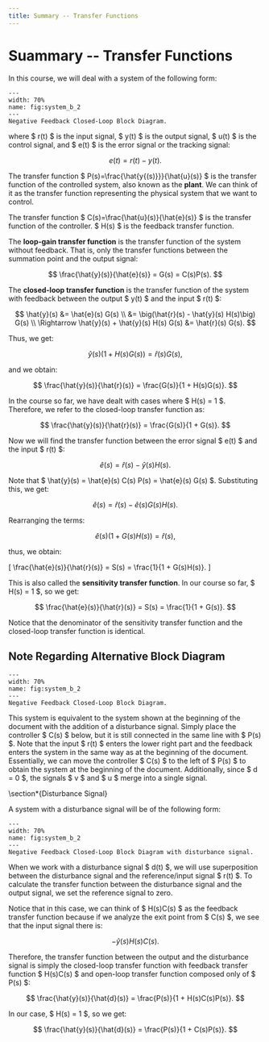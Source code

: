 ```yaml
---
title: Summary -- Transfer Functions
---
```

# Suammary -- Transfer Functions

In this course, we will deal with a system of the following form:

```{figure} images/Summary/s1.png
---
width: 70%
name: fig:system_b_2
---
Negative Feedback Closed-Loop Block Diagram.
```

where $ r(t) $ is the input signal, $ y(t) $ is the output signal, $ u(t) $ is the control signal, and $ e(t) $ is the error signal or the tracking signal:

$$
e(t) = r(t) - y(t).
$$

The transfer function $ P(s)=\frac{\hat{y{(s)}}}{\hat{u}(s)} $ is the transfer function of the controlled system, also known as the <b>plant</b>. We can think of it as the transfer function representing the physical system that we want to control.

The transfer function $ C(s)=\frac{\hat{u}(s)}{\hat{e}(s)} $ is the transfer function of the controller. $ H(s) $ is the feedback transfer function.

The <b>loop-gain transfer function</b> is the transfer function of the system without feedback. That is, only the transfer functions between the summation point and the output signal:

$$
\frac{\hat{y}(s)}{\hat{e}(s)} = G(s) = C(s)P(s).
$$

The <b>closed-loop transfer function</b> is the transfer function of the system with feedback between the output $ y(t) $ and the input $ r(t) $:

$$
\hat{y}(s) &= \hat{e}(s) G(s) \\
          &= \big(\hat{r}(s) - \hat{y}(s) H(s)\big) G(s) \\
\Rightarrow \hat{y}(s) + \hat{y}(s) H(s) G(s) &= \hat{r}(s) G(s).
$$

Thus, we get:

$$
\hat{y}(s)(1 + H(s)G(s)) = \hat{r}(s)G(s),
$$

and we obtain:

$$
\frac{\hat{y}(s)}{\hat{r}(s)} = \frac{G(s)}{1 + H(s)G(s)}.
$$

In the course so far, we have dealt with cases where $ H(s) = 1 $. Therefore, we refer to the closed-loop transfer function as:

$$
\frac{\hat{y}(s)}{\hat{r}(s)} = \frac{G(s)}{1 + G(s)}.
$$

Now we will find the transfer function between the error signal $ e(t) $ and the input $ r(t) $:

$$
\hat{e}(s) = \hat{r}(s) - \hat{y}(s) H(s).
$$

Note that $ \hat{y}(s) = \hat{e}(s) C(s) P(s) = \hat{e}(s) G(s) $. Substituting this, we get:

$$
\hat{e}(s) = \hat{r}(s) - \hat{e}(s) G(s) H(s).
$$

Rearranging the terms:

$$
\hat{e}(s)(1 + G(s)H(s)) = \hat{r}(s),
$$

thus, we obtain:

\[
\frac{\hat{e}(s)}{\hat{r}(s)} = S(s) = \frac{1}{1 + G(s)H(s)}.
\]

This is also called the <b>sensitivity transfer function</b>. In our course so far, $ H(s) = 1 $, so we get:

$$
\frac{\hat{e}(s)}{\hat{r}(s)} = S(s) = \frac{1}{1 + G(s)}.
$$

Notice that the denominator of the sensitivity transfer function and the closed-loop transfer function is identical.

## Note Regarding Alternative Block Diagram

```{figure} images/Summary/s2.png
---
width: 70%
name: fig:system_b_2
---
Negative Feedback Closed-Loop Block Diagram.
```

This system is equivalent to the system shown at the beginning of the document with the addition of a disturbance signal. Simply place the controller $ C(s) $ below, but it is still connected in the same line with $ P(s) $. Note that the input $ r(t) $ enters the lower right part and the feedback enters the system in the same way as at the beginning of the document. Essentially, we can move the controller $ C(s) $ to the left of $ P(s) $ to obtain the system at the beginning of the document. Additionally, since $ d = 0 $, the signals $ v $ and $ u $ merge into a single signal.

\section*{Disturbance Signal}

A system with a disturbance signal will be of the following form:

```{figure} images/Summary/s3.png
---
width: 70%
name: fig:system_b_2
---
Negative Feedback Closed-Loop Block Diagram with disturbance signal.
```

When we work with a disturbance signal $ d(t) $, we will use superposition between the disturbance signal and the reference/input signal $ r(t) $. To calculate the transfer function between the disturbance signal and the output signal, we set the reference signal to zero.

Notice that in this case, we can think of $ H(s)C(s) $ as the feedback transfer function because if we analyze the exit point from $ C(s) $, we see that the input signal there is:

$$
-\hat{y}(s) H(s) C(s).
$$

Therefore, the transfer function between the output and the disturbance signal is simply the closed-loop transfer function with feedback transfer function $ H(s)C(s) $ and open-loop transfer function composed only of $ P(s) $:

$$
\frac{\hat{y}(s)}{\hat{d}(s)} = \frac{P(s)}{1 + H(s)C(s)P(s)}.
$$

In our case, $ H(s) = 1 $, so we get:

$$
\frac{\hat{y}(s)}{\hat{d}(s)} = \frac{P(s)}{1 + C(s)P(s)}.
$$

